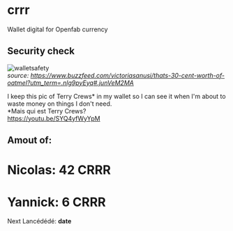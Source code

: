 # crrr
Wallet digital for Openfab currency

## Security check
![walletsafety](http://funnypictures1.fjcdn.com/pictures/Terry+crews+in+case+you+were+thinking+off+wasting+money_1f6f21_6041817.jpg)  
*source: https://www.buzzfeed.com/victoriasanusi/thats-30-cent-worth-of-oatmel?utm_term=.nlg9pyEyq#.junVeM2MA*  

I keep this pic of Terry Crews* in my wallet so I can see it when I'm about to waste money on things I don't need.  
*Mais qui est Terry Crews?  
https://youtu.be/SYQ4yfWyYpM

## Amout of:
# Nicolas: 42 CRRR
# Yannick: 6 CRRR
Next Lancédédé: **date**
